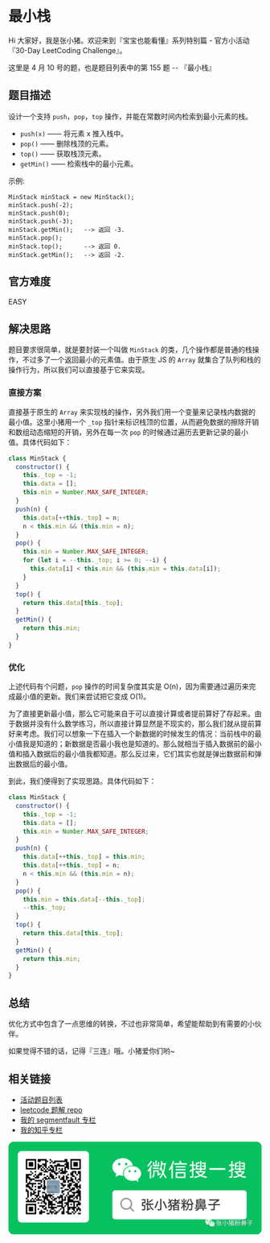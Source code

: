 # 最小栈

Hi 大家好，我是张小猪。欢迎来到『宝宝也能看懂』系列特别篇 - 官方小活动 『30-Day LeetCoding Challenge』。

这里是 4 月 10 号的题，也是题目列表中的第 155 题 -- 『最小栈』

## 题目描述

设计一个支持 `push`，`pop`，`top` 操作，并能在常数时间内检索到最小元素的栈。

- `push(x)` —— 将元素 x 推入栈中。
- `pop()` —— 删除栈顶的元素。
- `top()` —— 获取栈顶元素。
- `getMin()` —— 检索栈中的最小元素。

示例:

```shell
MinStack minStack = new MinStack();
minStack.push(-2);
minStack.push(0);
minStack.push(-3);
minStack.getMin();   --> 返回 -3.
minStack.pop();
minStack.top();      --> 返回 0.
minStack.getMin();   --> 返回 -2.
```

## 官方难度

EASY

## 解决思路

题目要求很简单，就是要封装一个叫做 `MinStack` 的类，几个操作都是普通的栈操作，不过多了一个返回最小的元素值。由于原生 JS 的 `Array` 就集合了队列和栈的操作行为，所以我们可以直接基于它来实现。

### 直接方案

直接基于原生的 `Array` 来实现栈的操作，另外我们用一个变量来记录栈内数据的最小值。这里小猪用一个 `_top` 指针来标识栈顶的位置，从而避免数据的擦除开销和数组动态缩短的开销，另外在每一次 `pop` 的时候通过遍历去更新记录的最小值。具体代码如下：

```js
class MinStack {
  constructor() {
    this._top = -1;
    this.data = [];
    this.min = Number.MAX_SAFE_INTEGER;
  }
  push(n) {
    this.data[++this._top] = n;
    n < this.min && (this.min = n);
  }
  pop() {
    this.min = Number.MAX_SAFE_INTEGER;
    for (let i = --this._top; i >= 0; --i) {
      this.data[i] < this.min && (this.min = this.data[i]);
    }
  }
  top() {
    return this.data[this._top];
  }
  getMin() {
    return this.min;
  }
}
```

### 优化

上述代码有个问题，`pop` 操作的时间复杂度其实是 O(n)，因为需要通过遍历来完成最小值的更新。我们来尝试把它变成 O(1)。

为了直接更新最小值，那么它可能来自于可以直接计算或者提前算好了存起来。由于数据并没有什么数学练习，所以直接计算显然是不现实的，那么我们就从提前算好来考虑。我们可以想象一下在插入一个新数据的时候发生的情况：当前栈中的最小值我是知道的；新数据是否最小我也是知道的。那么就相当于插入数据前的最小值和插入数据后的最小值我都知道。那么反过来，它们其实也就是弹出数据前和弹出数据后的最小值。

到此，我们便得到了实现思路。具体代码如下：

```js
class MinStack {
  constructor() {
    this._top = -1;
    this.data = [];
    this.min = Number.MAX_SAFE_INTEGER;
  }
  push(n) {
    this.data[++this._top] = this.min;
    this.data[++this._top] = n;
    n < this.min && (this.min = n);
  }
  pop() {
    this.min = this.data[--this._top];
    --this._top;
  }
  top() {
    return this.data[this._top];
  }
  getMin() {
    return this.min;
  }
}
```

## 总结

优化方式中包含了一点思维的转换，不过也非常简单，希望能帮助到有需要的小伙伴。

如果觉得不错的话，记得『三连』哦。小猪爱你们哟~

## 相关链接

- [活动题目列表](https://github.com/poppinlp/leetcode#30-day-leetcoding-challenge)
- [leetcode 题解 repo](https://github.com/poppinlp/leetcode)
- [我的 segmentfault 专栏](https://segmentfault.com/blog/zxzfbz)
- [我的知乎专栏](https://zhuanlan.zhihu.com/zxzfbz)

![我的微信公众号：张小猪粉鼻子](../resources/qrcode_green.jpeg)

